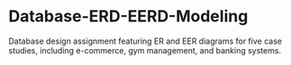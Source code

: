 # Database-ERD-EERD-Modeling
Database design assignment featuring ER and EER diagrams for five case studies, including e-commerce, gym management, and banking systems.
